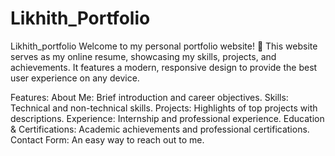 # Likhith_Portfolio
Likhith_portfolio Welcome to my personal portfolio website! 🚀 This website serves as my online resume, showcasing my skills, projects, and achievements. It features a modern, responsive design to provide the best user experience on any device.


Features:
About Me: Brief introduction and career objectives.
Skills: Technical and non-technical skills.
Projects: Highlights of top projects with descriptions.
Experience: Internship and professional experience.
Education & Certifications: Academic achievements and professional certifications.
Contact Form: An easy way to reach out to me.
